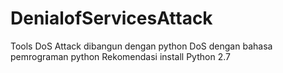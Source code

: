 # DenialofServicesAttack
Tools DoS Attack dibangun dengan python
DoS dengan bahasa pemrograman python
Rekomendasi install Python 2.7
